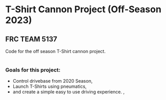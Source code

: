 # T-Shirt Cannon Project (Off-Season 2023)
## FRC TEAM 5137

Code for the off season T-Shirt cannon project. <br> <br> 
### Goals for this project:<br>
- Control drivebase from 2020 Season, <br>
- Launch T-Shirts using pneumatics, <br>
- and create a simple easy to use driving experience. ,<br>

